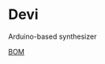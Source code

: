# Devi
Arduino-based synthesizer 

[BOM](https://docs.google.com/spreadsheets/d/11OAxCDL9WJjP-PPryWPdmoXp5gGi14y3Fq-VU7GaQAA/edit?usp=sharing)
